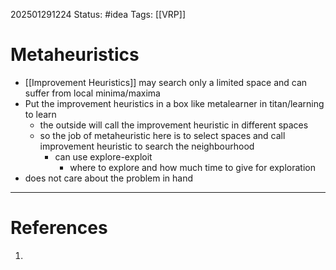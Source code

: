 202501291224
Status: #idea
Tags: [[VRP]]

# Metaheuristics

- [[Improvement Heuristics]] may search only a limited space and can suffer from local minima/maxima
- Put the improvement heuristics in a box like metalearner in titan/learning to learn
	- the outside will call the improvement heuristic in different spaces
	- so the job of metaheuristic here is to select spaces and call improvement heuristic to search the neighbourhood
		- can use explore-exploit
			- where to explore and how much time to give for exploration
- does not care about the problem in hand

---
# References

1. 